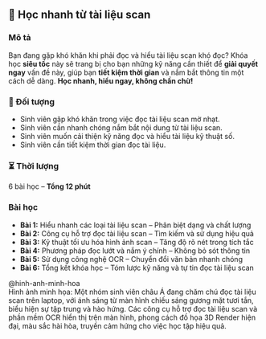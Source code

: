 ## 📌 Học nhanh từ tài liệu scan

### Mô tả  
Bạn đang gặp khó khăn khi phải đọc và hiểu tài liệu scan khó đọc? Khóa học **siêu tốc** này sẽ trang bị cho bạn những kỹ năng cần thiết để **giải quyết ngay** vấn đề này, giúp bạn **tiết kiệm thời gian** và nắm bắt thông tin một cách dễ dàng. **Học nhanh, hiểu ngay, không chần chừ!**

### 🎯 Đối tượng  
- Sinh viên gặp khó khăn trong việc đọc tài liệu scan mờ nhạt.
- Sinh viên cần nhanh chóng nắm bắt nội dung từ tài liệu scan.
- Sinh viên muốn cải thiện kỹ năng đọc và hiểu tài liệu kỹ thuật số.
- Sinh viên cần tiết kiệm thời gian đọc tài liệu.

### ⏳ Thời lượng  
6 bài học – **Tổng 12 phút**

### Bài học  
- **Bài 1:** Hiểu nhanh các loại tài liệu scan – Phân biệt dạng và chất lượng  
- **Bài 2:** Công cụ hỗ trợ đọc tài liệu scan – Tìm kiếm và sử dụng hiệu quả  
- **Bài 3:** Kỹ thuật tối ưu hóa hình ảnh scan – Tăng độ rõ nét trong tích tắc  
- **Bài 4:** Phương pháp đọc lướt và nắm ý chính – Không bỏ sót thông tin  
- **Bài 5:** Sử dụng công nghệ OCR – Chuyển đổi văn bản nhanh chóng  
- **Bài 6:** Tổng kết khóa học – Tóm lược kỹ năng và tự tin đọc tài liệu scan  

@hinh-anh-minh-hoa  
Hình ảnh minh họa: Một nhóm sinh viên châu Á đang chăm chú đọc tài liệu scan trên laptop, với ánh sáng từ màn hình chiếu sáng gương mặt tươi tắn, biểu hiện sự tập trung và hào hứng. Các công cụ hỗ trợ đọc tài liệu scan và phần mềm OCR hiển thị trên màn hình, phong cách đồ họa 3D Render hiện đại, màu sắc hài hòa, truyền cảm hứng cho việc học tập hiệu quả.